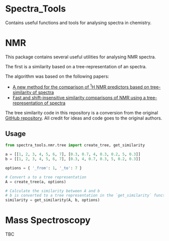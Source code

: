 # Spectra_Tools

Contains useful functions and tools for analysing spectra in chemistry.

# NMR

This package contains several useful utilities for analysing NMR spectra.

The first is a similarity based on a tree-representation of an spectra.

The algorithm was based on the following papers:


 - [A new method for the comparison of <sup>1</sup>H NMR predictors based on tree-similarity of spectra](https://doi.org/10.1186/1758-2946-6-9)
 - [Fast and shift-insensitive similarity comparisons of NMR using a tree-representation of spectra](https://doi.org/10.1016/j.chemolab.2013.05.009)

The tree similarity code in this repository is a conversion from the original [GitHub repository](https://github.com/mljs/tree-similarity).
All credit for ideas and code goes to the original authors.

## Usage

```python
from spectra_tools.nmr.tree import create_tree, get_similarity

a = [[1, 2, 3, 4, 5, 6, 7], [0.3, 0.7, 4, 0.3, 0.2, 5, 0.3]]
b = [[1, 2, 3, 4, 5, 6, 7], [0.3, 4, 0.7, 0.3, 5, 0.2, 0.3]]

options = { '_from': 1, '_to': 7 }

# Convert a to a tree representation
A = create_tree(a, options)

# Calculate the similarity between A and b
# b is converted to a tree representation in the `get_similarity` function
similarity = get_similarity(A, b, options)

```



# Mass Spectroscopy

TBC